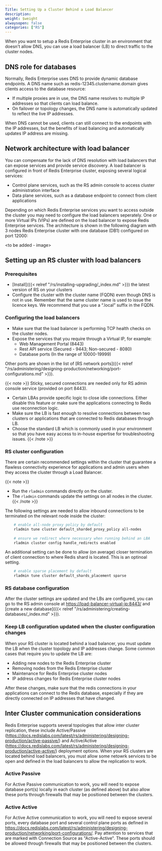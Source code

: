 ```yaml
---
Title: Setting Up a Cluster Behind a Load Balancer
description:
weight: $weight
alwaysopen: false
categories: ["RS"]
---
```

When you want to setup a Redis Enterprise cluster in an environment that doesn't allow DNS, you can use a load balancer (LB) to direct traffic to the cluster nodes.

## DNS role for databases

Normally, Redis Enterprise uses DNS to provide dynamic database endpoints.
A DNS name such as redis-12345.clustername.domain gives clients access to the database resource:

- If multiple proxies are in use, the DNS name resolves to multiple IP addresses so that clients can load balance.
- On failover or topology changes, the DNS name is automatically updated to reflect the live IP addresses.

When DNS cannot be used, clients can still connect to the endpoints with the IP addresses,
but the benefits of load balancing and automatically updates IP address are missing.

## Network architecture with load balancer

You can compensate for the lack of DNS resolution with load balancers that can expose services and provide service discovery.
A load balancer is configured in front of Redis Enterprise cluster, exposing several logical services:

- Control plane services, such as the RS admin console to access cluster administration interface
- Data plane services, such as a database endpoint to connect from client applications

Depending on which Redis Enterprise services you want to access outside the cluster you may need to configure the load balancers seperately.
One or more Virtual IPs (VIPs) are defined on the load balancer to expose Redis Enterprise services.
The architecture is shown in the following diagram with 3 nodes Redis Enterprise cluster with one database (DB1) configured on port 12000:

<to be added - image>

## Setting up an RS cluster with load balancers

### Prerequisites

- [Install]({{< relref "/rs/installing-upgrading/_index.md" >}}) the latest version of RS on your clusters
- Configure the cluster with the cluster name (FQDN) even though DNS is not in use.
    Remember that the same cluster name is used to issue the licence keys.
    We recommend that you use a “.local” suffix in the FQDN.

### Configuring the load balancers

- Make sure that the load balancer is performing TCP health checks on the cluster nodes.
- Expose the services that you require through a Virtual IP, for example:
    - Web Management Portal (8443)
    - Rest API service (Secured - 9443; Non-secured - 8080)
    - Database ports (In the range of 10000-19999)

Other ports are shown in the list of [RS network ports]({{< relref "/rs/administering/designing-production/networking/port-configurations.md" >}}).

{{< note >}}
Sticky, secured connections are needed only for RS admin console service (provided on port 8443).

- Certain LBAs provide specific logic to close idle connections. Either disable this feature or make sure the applications connecting to Redis use reconnection logic.
- Make sure the LB is fast enough to resolve connections between two clusters or applications that are connected to Redis databases through LB.
- Choose the standard LB which is commonly used in your environment so that you have easy access to in-house expertise for troubleshooting issues.
{{< /note >}}

### RS cluster configuration

There are certain recommended settings within the cluster that guarantee a flawless connectivity experience for applications and admin users when they access the cluster through a Load Balancer.

{{< note >}}
- Run the `rladmin` commands directly on the cluster.
- The `rladmin` commands update the settings on all nodes in the cluster.
{{< /note >}}

The following settings are needed to allow inbound connections to be terminated on the relevant node inside the cluster:
```sh
    # enable all-node proxy policy by default
    rladmin tune cluster default_sharded_proxy_policy all-nodes
    
    # ensure we redirect where necessary when running behind an LBA
    rladmin cluster config handle_redirects enabled
```

An additional setting can be done to allow (on average) closer termination of client connection to where Redis shard is located. This is an optinoal setting.

```sh
    # enable sparse placement by default
    rladmin tune cluster default_shards_placement sparse
```

### RS database configuration

After the cluster settings are updated and the LBs are configured,
you can go to the RS admin console at <https://load-balancer-virtual-ip:8443/> and [create a new database]({{< relref "/rs/administering/creating-databases/_index.md" >}}).

### Keep LB configuration updated when the cluster configuration changes

When your RS cluster is located behind a load balancer, you must update the LB when the cluster topology and IP addresses change.
Some common cases that require you to update the LB are:

- Adding new nodes to the Redis Enterprise cluster
- Removing nodes from the Redis Enterprise cluster
- Maintenance for Redis Enterprise cluster nodes
- IP address changes for Redis Enterprise cluster nodes

After these changes, make sure that the redis connections in your applications can connect to the Redis database,
especially if they are directly connected on IP addresses that have changed.

## Inter Cluster communication considerations

Redis Enterprise supports several topologies that allow inter cluster replication, these include Active/Passive (https://docs.redislabs.com/latest/rs/administering/designing-production/active-passive/) and Active/Active (https://docs.redislabs.com/latest/rs/administering/designing-production/active-active/) deployment options.
When your RS clusters are located behind load balancers, you must allow some netowrk services to be open and defined in the load balancers to allow the replication to work.

### Active Passive 

For Active Passive communication to work, you will need to expose database port(s) locally in each cluster (as defined above) but also allow these ports through firewalls that may be positioned between the clusters.

### Active Active

For Active Active communication to work, you will need to expose several ports, every database port and several control plane ports as defined in https://docs.redislabs.com/latest/rs/administering/designing-production/networking/port-configurations/. Pay attention to services that are marked with Connection Source as "Active-Active". These ports should be allowed through firewalls that may be positioned between the clusters.

